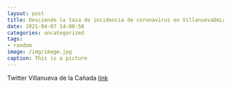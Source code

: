 ```yaml
---
layout: post
title: Desciende la tasa de incidencia de coronavirus en VillanuevaDeLaCañada.🙏Sigamos las medidas de prevención de las autoridades...
date: 2021-04-07 14:00:58
categories: uncategorized
tags:
- random
image: /img/image.jpg
caption: This is a picture
---
```

Twitter Villanueva de la Cañada [link](https://twitter.com/AytoVDLCanada/status/1379469089249361922)
